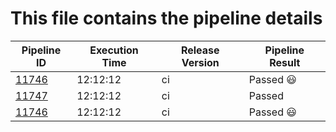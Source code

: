 # This file contains the pipeline details 

| Pipeline ID |   Execution Time        | Release Version |Pipeline Result   |
 |---------|---------------------------| --------------|--------|
|     <a href= "https://gitlab.mayadata.io/litmuschaos/litmus-e2e/pipelines/11746">11746</a>           |  12:12:12           | ci  | Passed :smiley: |
|     <a href= "https://gitlab.mayadata.io/litmuschaos/litmus-e2e/pipelines/11747">11747</a>           |  12:12:12           | ci  | Passed |
 |    <a href= "https://gitlab.mayadata.io/litmuschaos/litmus-e2e/pipelines/11746">11746</a>   |  12:12:12           |  ci     |Passed :smiley: |
